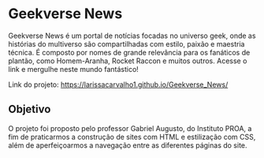 # Geekverse News
Geekverse News é um portal de notícias focadas no universo geek, onde as histórias do multiverso são compartilhadas com estilo, paixão e maestria técnica. É composto por nomes de grande relevância para os fanáticos de plantão, como Homem-Aranha, Rocket Raccon e muitos outros. Acesse o link e mergulhe neste mundo fantástico! 

Link do projeto: https://larissacarvalho1.github.io/Geekverse_News/

## Objetivo
O projeto foi proposto pelo professor Gabriel Augusto, do Instituto PROA, a fim de praticarmos a construção de sites com HTML e estilização com CSS, além de aperfeiçoarmos a navegação entre as diferentes páginas do site. 

